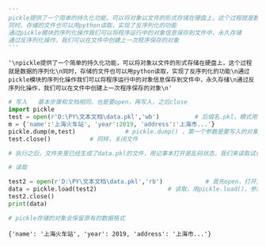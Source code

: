 ```python
'''
pickle提供了一个简单的持久化功能，可以将对象以文件的形式存储在硬盘上，这个过程就是数据的序列化
同时，存储的文件也可以用python读取，实现了反序列化的功能
通过pickle模块的序列化操作我们可以将程序运行中的对象信息保存到文件中，永久存储
通过反序列化操作，我们可以在文件中创建上一次程序保存的对象
'''
```




    '\npickle提供了一个简单的持久化功能，可以将对象以文件的形式存储在硬盘上，这个过程就是数据的序列化\n同时，存储的文件也可以用python读取，实现了反序列化的功能\n通过pickle模块的序列化操作我们可以将程序运行中的对象信息保存到文件中，永久存储\n通过反序列化操作，我们可以在文件中创建上一次程序保存的对象\n'




```python
# 写入   基本步骤和文档相同，也是要open，再写入，之后close
import pickle
test = open(r'D:\PY\文本文档\data.pkl','wb')          # 后缀名.pkl，模式用'wb'，它会自己创建这个文件
m = {'name':'上海火车站', 'year':2019, 'address':'上海市...'}
pickle.dump(m,test)              # pickle.dump() ，第一个参数是要写入的对象，第二个参数是文件
test.close()           # 同样，关闭文件

# 执行之后，文件夹里已经生成了data.pkl的文件，用记事本打开是乱码状态，我们来读取试试看

# 读取

test2 = open(r'D:\PY\文本文档\data.pkl','rb')            # 首先open，打开文件，模式用'rb'
data = pickle.load(test2)                    # 读取，用pickle.load()，参数是上面的文件变量
test2.close()
print(data)

# pickle存储的对象会保留原有的数据格式
```

    {'name': '上海火车站', 'year': 2019, 'address': '上海市...'}
    
